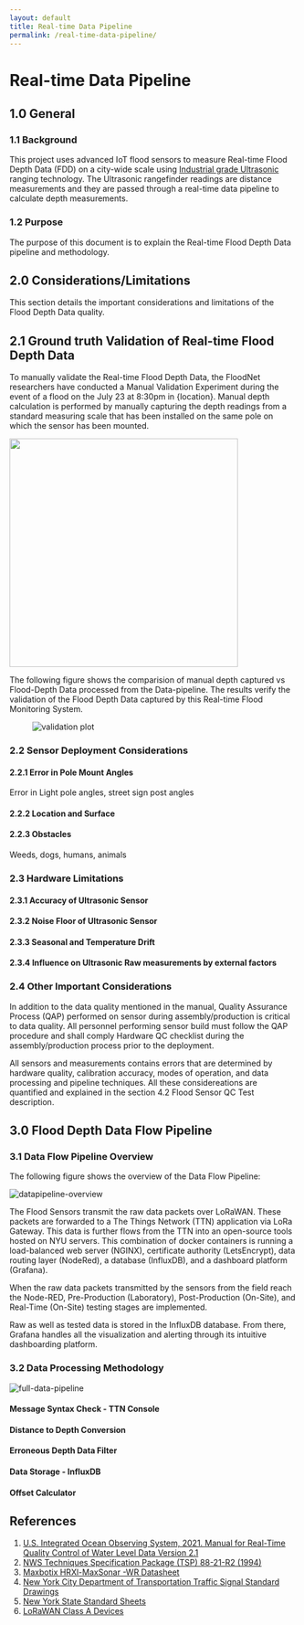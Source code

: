 ```yaml
---
layout: default
title: Real-time Data Pipeline
permalink: /real-time-data-pipeline/
---
```


# Real-time Data Pipeline

## 1.0 General

### 1.1 Background

This project uses advanced IoT flood sensors to measure Real-time Flood Depth Data (FDD) on a city-wide scale using [Industrial grade Ultrasonic](https://www.maxbotix.com/ultrasonic_sensors/mb7389.htm) ranging technology. The Ultrasonic rangefinder readings are distance measurements and they are passed through a real-time data pipeline to calculate depth measurements.

### 1.2 Purpose

The purpose of this document is to explain the Real-time Flood Depth Data pipeline and methodology. 

## 2.0 Considerations/Limitations

This section details the important considerations and limitations of the Flood Depth Data quality. 

## 2.1 Ground truth Validation of Real-time Flood Depth Data

To manually validate the Real-time Flood Depth Data, the FloodNet researchers have conducted a Manual Validation Experiment during the event of a flood on the July 23 at 8:30pm in {location}. Manual depth calculation is performed by manually capturing the depth readings from a standard measuring scale that has been installed on the same pole on which the sensor has been mounted.

<img src="/assets/images/floodnet-researchers-in-action.jpg" width="400"/>

The following figure shows the comparision of manual depth captured vs Flood-Depth Data processed from the Data-pipeline. The results verify the validation of the Flood Depth Data captured by this Real-time Flood Monitoring System.

<figure>
  <img
  src="/assets/images/manual-validation-plot.png"
  alt="validation plot">
</figure>



### 2.2 Sensor Deployment Considerations

#### 2.2.1 Error in Pole Mount Angles 

Error in Light pole angles, street sign post angles

#### 2.2.2 Location and Surface

#### 2.2.3 Obstacles

Weeds, dogs, humans, animals

### 2.3 Hardware Limitations

#### 2.3.1 Accuracy of Ultrasonic Sensor

#### 2.3.2 Noise Floor of Ultrasonic Sensor

#### 2.3.3 Seasonal and Temperature Drift 

#### 2.3.4 Influence on Ultrasonic Raw measurements by external factors

### 2.4 Other Important Considerations

In addition to the data quality mentioned in the manual, Quality Assurance Process (QAP) performed on sensor during assembly/production is critical to data quality. All personnel performing sensor build must follow the QAP procedure and shall comply Hardware QC checklist during the assembly/production process prior to the deployment.

All sensors and measurements contains errors that are determined by hardware quality, calibration accuracy, modes of operation, and data processing and pipeline techniques. All these considereations are quantified and explained in the section 4.2 Flood Sensor QC Test description. 

## 3.0 Flood Depth Data Flow Pipeline

### 3.1 Data Flow Pipeline Overview

The following figure shows the overview of the Data Flow Pipeline: 

![datapipeline-overview](/assets/images/data-pipeline-overview.png)

The Flood Sensors transmit the raw data packets over LoRaWAN. These packets are forwarded to a The Things Network (TTN) application via LoRa Gateway. This data is further flows from the TTN into an open-source tools hosted on NYU servers. This combination of docker containers is running a load-balanced web server (NGINX), certificate authority (LetsEncrypt), data routing layer (NodeRed), a database (InfluxDB), and a dashboard platform (Grafana).

When the raw data packets transmitted by the sensors from the field reach the Node-RED, Pre-Production (Laboratory), Post-Production (On-Site), and Real-Time (On-Site) testing stages are implemented.

Raw as well as tested data is stored in the InfluxDB database. From there, Grafana handles all the visualization and alerting through its intuitive dashboarding platform. 

### 3.2 Data Processing Methodology

![full-data-pipeline](/assets/images/full-data-pipeline.png)

#### Message Syntax Check - TTN Console

#### Distance to Depth Conversion

#### Erroneous Depth Data Filter

#### Data Storage - InfluxDB

#### Offset Calculator

## References

1. [U.S. Integrated Ocean Observing System, 2021. Manual for Real-Time Quality Control of Water Level Data Version 2.1](https://doi.org/10.25923/vpsx-dc82)
2. [NWS Techniques Specification Package (TSP) 88-21-R2 (1994)](ftp://ftp.library.noaa.gov/noaa_documents.lib/NWS/NWS_TSP_88-21-R2.pdf)
3. [Maxbotix HRXl-MaxSonar -WR Datasheet](https://www.maxbotix.com/documents/HRXL-MaxSonar-WR_Datasheet.pdf)
4. [New York City Department of Transportation Traffic Signal Standard Drawings](https://www1.nyc.gov/html/dot/downloads/pdf/nyc-dot-traffic-signal-standard-drawings.pdf)
5. [New York State Standard Sheets](https://www.dot.ny.gov/main/business-center/engineering/specifications/busi-e-standards-usc/usc-repository/2017_9_stdsht_usc_book%204.pdf)
6. [LoRaWAN Class A Devices](https://lora-developers.semtech.com/uploads/documents/files/LoRaWAN_Class_A_Devices_In_Depth_Downloadable.pdf)
